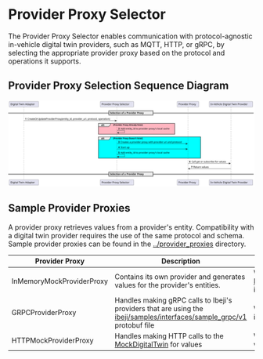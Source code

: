 # Provider Proxy Selector

The Provider Proxy Selector enables communication with protocol-agnostic in-vehicle digital twin providers, such as MQTT, HTTP, or gRPC, by selecting the appropriate provider proxy based on the protocol and operations it supports.

## Provider Proxy Selection Sequence Diagram

![provider_proxy_selection_sequence diagram](../docs/diagrams/provider_proxy_selection_sequence.svg)

## Sample Provider Proxies

A provider proxy retrieves values from a provider's entity. Compatibility with a digital twin provider requires the use of the same protocol and schema. Sample provider proxies can be found in the [../provider_proxies](../provider_proxies/) directory.

Provider Proxy|Description|Usage
-|-|-
InMemoryMockProviderProxy|Contains its own provider and generates values for the provider's entities.|When the [InMemoryMockDigitalTwinAdapter](../digital_twin_adapters/in_memory_mock_digital_twin_adapter/) is configured.
GRPCProviderProxy|Handles making gRPC calls to Ibeji's providers that are using the [ibeji/samples/interfaces/sample_grpc/v1](https://github.com/eclipse-ibeji/ibeji/blob/main/samples/interfaces/sample_grpc/v1/digital_twin_provider.proto) protobuf file|When Ibeji integration with Freyja is configured.
HTTPMockProviderProxy|Handles making HTTP calls to the [MockDigitalTwin](../mocks/mock_digital_twin/) for values|When MockDigitalTwin integration with Freyja is configured
